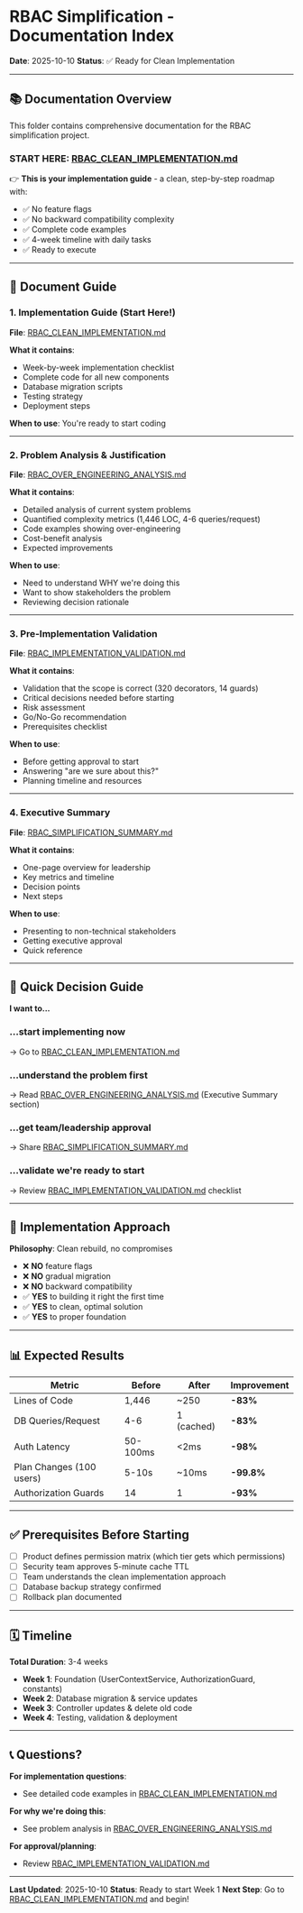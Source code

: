 # RBAC Simplification - Documentation Index

**Date**: 2025-10-10
**Status**: ✅ Ready for Clean Implementation

---

## 📚 Documentation Overview

This folder contains comprehensive documentation for the RBAC simplification project.

### **START HERE**: [RBAC_CLEAN_IMPLEMENTATION.md](./RBAC_CLEAN_IMPLEMENTATION.md)

👉 **This is your implementation guide** - a clean, step-by-step roadmap with:
- ✅ No feature flags
- ✅ No backward compatibility complexity
- ✅ Complete code examples
- ✅ 4-week timeline with daily tasks
- ✅ Ready to execute

---

## 📖 Document Guide

### 1. **Implementation Guide** (Start Here!)
**File**: [RBAC_CLEAN_IMPLEMENTATION.md](./RBAC_CLEAN_IMPLEMENTATION.md)

**What it contains**:
- Week-by-week implementation checklist
- Complete code for all new components
- Database migration scripts
- Testing strategy
- Deployment steps

**When to use**: You're ready to start coding

---

### 2. **Problem Analysis & Justification**
**File**: [RBAC_OVER_ENGINEERING_ANALYSIS.md](./RBAC_OVER_ENGINEERING_ANALYSIS.md)

**What it contains**:
- Detailed analysis of current system problems
- Quantified complexity metrics (1,446 LOC, 4-6 queries/request)
- Code examples showing over-engineering
- Cost-benefit analysis
- Expected improvements

**When to use**:
- Need to understand WHY we're doing this
- Want to show stakeholders the problem
- Reviewing decision rationale

---

### 3. **Pre-Implementation Validation**
**File**: [RBAC_IMPLEMENTATION_VALIDATION.md](./RBAC_IMPLEMENTATION_VALIDATION.md)

**What it contains**:
- Validation that the scope is correct (320 decorators, 14 guards)
- Critical decisions needed before starting
- Risk assessment
- Go/No-Go recommendation
- Prerequisites checklist

**When to use**:
- Before getting approval to start
- Answering "are we sure about this?"
- Planning timeline and resources

---

### 4. **Executive Summary**
**File**: [RBAC_SIMPLIFICATION_SUMMARY.md](./RBAC_SIMPLIFICATION_SUMMARY.md)

**What it contains**:
- One-page overview for leadership
- Key metrics and timeline
- Decision points
- Next steps

**When to use**:
- Presenting to non-technical stakeholders
- Getting executive approval
- Quick reference

---

## 🎯 Quick Decision Guide

**I want to...**

### ...start implementing now
→ Go to [RBAC_CLEAN_IMPLEMENTATION.md](./RBAC_CLEAN_IMPLEMENTATION.md)

### ...understand the problem first
→ Read [RBAC_OVER_ENGINEERING_ANALYSIS.md](./RBAC_OVER_ENGINEERING_ANALYSIS.md) (Executive Summary section)

### ...get team/leadership approval
→ Share [RBAC_SIMPLIFICATION_SUMMARY.md](./RBAC_SIMPLIFICATION_SUMMARY.md)

### ...validate we're ready to start
→ Review [RBAC_IMPLEMENTATION_VALIDATION.md](./RBAC_IMPLEMENTATION_VALIDATION.md) checklist

---

## 🚀 Implementation Approach

**Philosophy**: Clean rebuild, no compromises

- ❌ **NO** feature flags
- ❌ **NO** gradual migration
- ❌ **NO** backward compatibility
- ✅ **YES** to building it right the first time
- ✅ **YES** to clean, optimal solution
- ✅ **YES** to proper foundation

---

## 📊 Expected Results

| Metric | Before | After | Improvement |
|--------|--------|-------|-------------|
| Lines of Code | 1,446 | ~250 | **-83%** |
| DB Queries/Request | 4-6 | 1 (cached) | **-83%** |
| Auth Latency | 50-100ms | <2ms | **-98%** |
| Plan Changes (100 users) | 5-10s | ~10ms | **-99.8%** |
| Authorization Guards | 14 | 1 | **-93%** |

---

## ✅ Prerequisites Before Starting

- [ ] Product defines permission matrix (which tier gets which permissions)
- [ ] Security team approves 5-minute cache TTL
- [ ] Team understands the clean implementation approach
- [ ] Database backup strategy confirmed
- [ ] Rollback plan documented

---

## 🗓️ Timeline

**Total Duration**: 3-4 weeks

- **Week 1**: Foundation (UserContextService, AuthorizationGuard, constants)
- **Week 2**: Database migration & service updates
- **Week 3**: Controller updates & delete old code
- **Week 4**: Testing, validation & deployment

---

## 📞 Questions?

**For implementation questions**:
- See detailed code examples in [RBAC_CLEAN_IMPLEMENTATION.md](./RBAC_CLEAN_IMPLEMENTATION.md)

**For why we're doing this**:
- See problem analysis in [RBAC_OVER_ENGINEERING_ANALYSIS.md](./RBAC_OVER_ENGINEERING_ANALYSIS.md)

**For approval/planning**:
- Review [RBAC_IMPLEMENTATION_VALIDATION.md](./RBAC_IMPLEMENTATION_VALIDATION.md)

---

**Last Updated**: 2025-10-10
**Status**: Ready to start Week 1
**Next Step**: Go to [RBAC_CLEAN_IMPLEMENTATION.md](./RBAC_CLEAN_IMPLEMENTATION.md) and begin!
